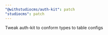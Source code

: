 ```yaml
---
"@withstudiocms/auth-kit": patch
"studiocms": patch
---
```


Tweak auth-kit to conform types to table configs

